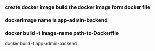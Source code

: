 ### create docker image build the docker image form docker file
### dockerimage name is app-admin-backend
### docker build -t image-name path-to-Dockerfile
docker build -t app-admin-backend .